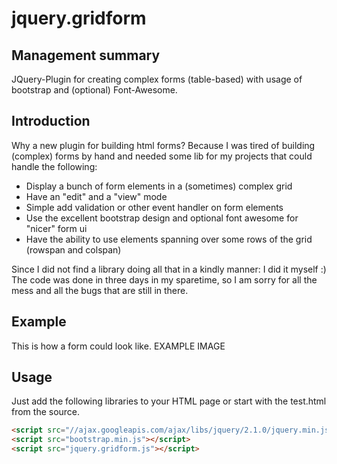 jquery.gridform
===============
## Management summary
JQuery-Plugin for creating complex forms (table-based) with usage of bootstrap and (optional) Font-Awesome.


## Introduction
Why a new plugin for building html forms? Because I was tired of building (complex) forms by hand and needed
some lib for my projects that could handle the following:

 * Display a bunch of form elements in a (sometimes) complex grid
 * Have an "edit" and a "view" mode
 * Simple add validation or other event handler on form elements
 * Use the excellent bootstrap design and optional font awesome for "nicer" form ui
 * Have the ability to use elements spanning over some rows of the grid (rowspan and colspan)

Since I did not find a library doing all that in a kindly manner: I did it myself :)
The code was done in three days in my sparetime, so I am sorry for all the mess and all the bugs that are still in there.

## Example 

This is how a form could look like.
EXAMPLE IMAGE


## Usage

Just add the following libraries to your HTML page or start with the test.html from the source.

```html
<script src="//ajax.googleapis.com/ajax/libs/jquery/2.1.0/jquery.min.js"></script>
<script src="bootstrap.min.js"></script>
<script src="jquery.gridform.js"></script>
```
